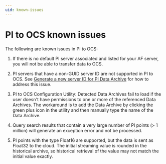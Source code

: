 ```yaml
---
uid: known-issues
---
```


# PI to OCS known issues

The following are known issues in PI to OCS:

1. If there is no default PI server associated and listed for your AF server, you will not be able to transfer data to OCS.

1. PI servers that have a non-GUID server ID are not supported in PI to OCS. See [Generate a new server ID for PI Data Archive](https://docs.osisoft.com/bundle/pi-server/page/generate-a-new-server-id-for-a-pi-server-for-3.4.375-and-later.html) for how to address this issue.

1. PI to OCS Configuration Utility: Detected Data Archives fail to load if the user doesn't have permissions to one or more of the referenced Data Archives. The workaround is to add the Data Archive by clicking the green plus icon in the utility and then manually type the name of the Data Archive.

1. Query search results that contain a very large number of PI points (> 1 million) will generate an exception error and not be processed.

1. PI points with the type Float16 are supported, but the data is sent as Float32 to the cloud. The initial streaming value is rounded in the historical archive, so historical retrieval of the value may not match the initial value exactly.